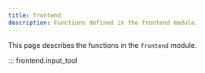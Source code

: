 ```yaml
---
title: frontend
description: Functions defined in the frontend module.
---
```


This page describes the functions in the `frontend` module.

::: frontend.input_tool
